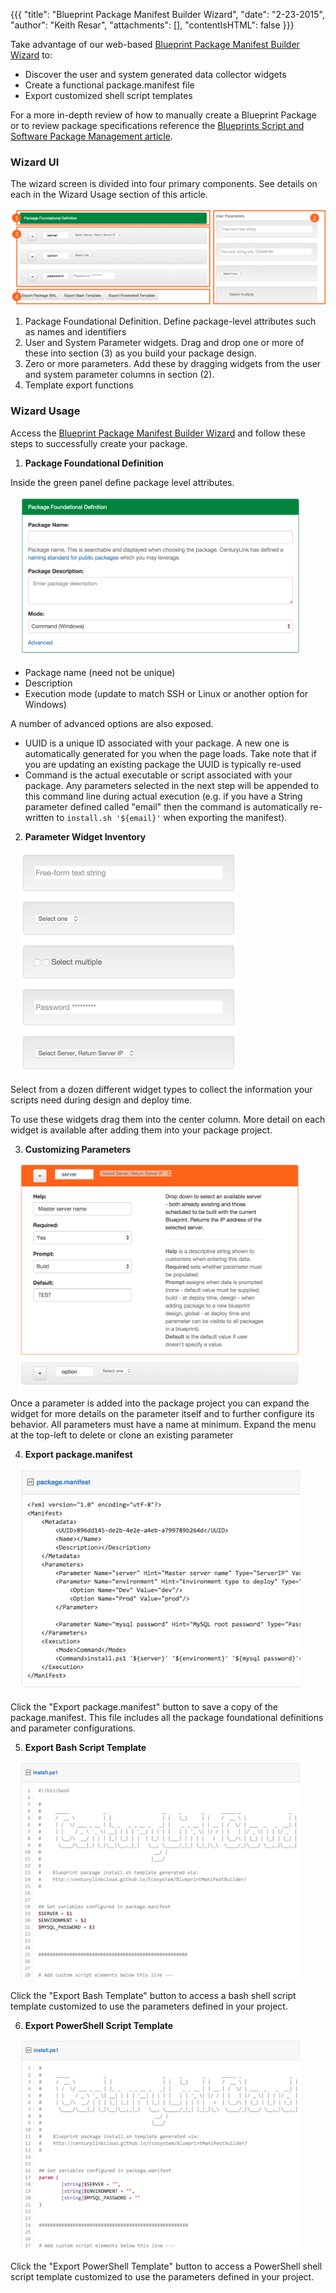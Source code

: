 {{{
  "title": "Blueprint Package Manifest Builder Wizard",
  "date": "2-23-2015",
  "author": "Keith Resar",
  "attachments": [],
  "contentIsHTML": false
}}}

Take advantage of our web-based [Blueprint Package Manifest Builder Wizard](http://centurylinkcloud.github.io/Ecosystem/BlueprintManifestBuilder/) to:

* Discover the user and system generated data collector widgets
* Create a functional package.manifest file
* Export customized shell script templates

For a more in-depth review of how to manually create a Blueprint Package or to review package specifications reference the [Blueprints Script and Software Package Management article](blueprints-script-and-software-package-management.md).

### Wizard UI

The wizard screen is divided into four primary components.  See details on each in the Wizard Usage section of this article.

[![](../images/blueprint-package-manifest-wizard-1.png)](http://centurylinkcloud.github.io/Ecosystem/BlueprintManifestBuilder/)

1. Package Foundational Definition.  Define package-level attributes such as names and identifiers
2. User and System Parameter widgets.  Drag and drop one or more of these into section (3) as you build your package design.
3. Zero or more parameters.  Add these by dragging widgets from the user and system parameter columns in section (2).
4. Template export functions

### Wizard Usage

Access the [Blueprint Package Manifest Builder Wizard](http://centurylinkcloud.github.io/Ecosystem/BlueprintManifestBuilder/) and follow these steps to successfully create your package.


1. **Package Foundational Definition**

  Inside the green panel define package level attributes.

  <img src="../images/blueprint-package-manifest-wizard-2.png" style="border:0;max-width:450px;margin-left:1em;">

  * Package name (need not be unique)
  * Description
  * Execution mode (update to match SSH or Linux or another option for Windows)

  A number of advanced options are also exposed.

  * UUID is a unique ID associated with your package.  A new one is automatically generated for you when the page loads.  Take note that if you are updating an existing package the UUID is typically re-used
  * Command is the actual executable or script associated with your package.  Any parameters selected in the next step will be appended to this command line during actual execution (e.g. if you have a String parameter defined called "email" then the command is automatically re-written to `install.sh '${email}'` when exporting the manifest).

2. **Parameter Widget Inventory**

  <img src="../images/blueprint-package-manifest-wizard-3.png" style="margin-left:1em;max-width:350px;">

  Select from a dozen different widget types to collect the information your scripts need during design and deploy time.

  To use these widgets drag them into the center column.  More detail on each widget is available after adding them into your package project.

3. **Customizing Parameters**

  <img src="../images/blueprint-package-manifest-wizard-4.png" style="border:0;margin-left:1em;max-width:450px;">

  Once a parameter is added into the package project you can expand the widget for more details on the parameter itself and to further configure its behavior. All parameters must have a name at minimum.  Expand the menu at the top-left to delete or clone an existing parameter

4. **Export package.manifest**

  <img src="../images/blueprint-package-manifest-wizard-5.png" style="border:0;margin-left:1em;max-width:450px;">

  Click the "Export package.manifest" button to save a copy of the package.manifest. This file includes all the package foundational definitions and parameter configurations.

5. **Export Bash Script Template**

  <img src="../images/blueprint-package-manifest-wizard-6.png" style="border:0;margin-left:1em;max-width:450px;">

  Click the "Export Bash Template" button to access a bash shell script template customized to use the parameters defined in your project.

6. **Export PowerShell Script Template**

  <img src="../images/blueprint-package-manifest-wizard-7.png" style="border:0;margin-left:1em;max-width:450px;">

  Click the "Export PowerShell Template" button to access a PowerShell shell script template customized to use the parameters defined in your project.
